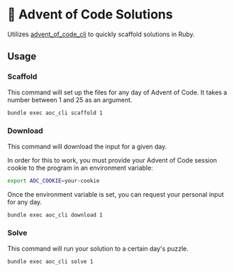 # 🎄 Advent of Code Solutions

Utilizes [advent_of_code_cli](https://github.com/egiurleo/advent_of_code_cli) to quickly scaffold solutions in Ruby.

## Usage

### Scaffold

This command will set up the files for any day of Advent of Code. It takes a number between 1 and 25 as an argument.

```bash
bundle exec aoc_cli scaffold 1
```

### Download

This command will download the input for a given day.

In order for this to work, you must provide your Advent of Code session cookie to the program in an environment variable:

```bash
export AOC_COOKIE=your-cookie
```

Once the environment variable is set, you can request your personal input for any day.

```bash
bundle exec aoc_cli download 1
```

### Solve

This command will run your solution to a certain day's puzzle.

```bash
bundle exec aoc_cli solve 1
```
